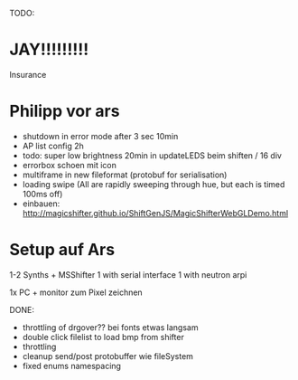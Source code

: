 TODO:


JAY!!!!!!!!!
============
Insurance


Philipp vor ars
===============
* shutdown in error mode after 3 sec 10min
* AP list config 2h
* todo: super low brightness 20min in updateLEDS beim shiften / 16 div
* errorbox schoen mit icon
* multiframe in new fileformat (protobuf for serialisation)
* loading swipe (All are rapidly sweeping through hue, but each is timed 100ms off)
* einbauen: http://magicshifter.github.io/ShiftGenJS/MagicShifterWebGLDemo.html


Setup auf Ars
=============
1-2 Synths + MSShifter
1 with serial interface
1 with neutron arpi

 1x PC + monitor zum Pixel zeichnen



DONE:


* throttling of drgover?? bei fonts etwas langsam
* double click filelist to load bmp from shifter
* throttling
* cleanup send/post protobuffer wie fileSystem
* fixed enums namespacing
